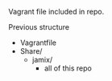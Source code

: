 Vagrant file included in repo.

Previous structure

- Vagrantfile
- Share/
    - jamix/
        - all of this repo
